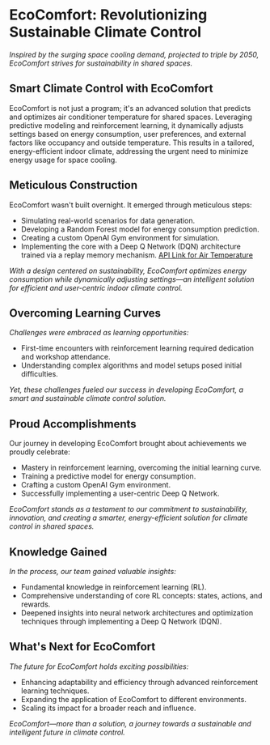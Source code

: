 # EcoComfort: Revolutionizing Sustainable Climate Control

*Inspired by the surging space cooling demand, projected to triple by 2050, EcoComfort strives for sustainability in shared spaces.*

## Smart Climate Control with EcoComfort

EcoComfort is not just a program; it's an advanced solution that predicts and optimizes air conditioner temperature for shared spaces. Leveraging predictive modeling and reinforcement learning, it dynamically adjusts settings based on energy consumption, user preferences, and external factors like occupancy and outside temperature. This results in a tailored, energy-efficient indoor climate, addressing the urgent need to minimize energy usage for space cooling.

## Meticulous Construction

EcoComfort wasn't built overnight. It emerged through meticulous steps:
- Simulating real-world scenarios for data generation.
- Developing a Random Forest model for energy consumption prediction.
- Creating a custom OpenAI Gym environment for simulation.
- Implementing the core with a Deep Q Network (DQN) architecture trained via a replay memory mechanism.
 [API Link for Air Temperature](https://api.data.gov.sg/v1/environment/air-temperature)

*With a design centered on sustainability, EcoComfort optimizes energy consumption while dynamically adjusting settings—an intelligent solution for efficient and user-centric indoor climate control.*

## Overcoming Learning Curves

*Challenges were embraced as learning opportunities:*
- First-time encounters with reinforcement learning required dedication and workshop attendance.
- Understanding complex algorithms and model setups posed initial difficulties.
  
*Yet, these challenges fueled our success in developing EcoComfort, a smart and sustainable climate control solution.*

## Proud Accomplishments

Our journey in developing EcoComfort brought about achievements we proudly celebrate:
- Mastery in reinforcement learning, overcoming the initial learning curve.
- Training a predictive model for energy consumption.
- Crafting a custom OpenAI Gym environment.
- Successfully implementing a user-centric Deep Q Network.

*EcoComfort stands as a testament to our commitment to sustainability, innovation, and creating a smarter, energy-efficient solution for climate control in shared spaces.*

## Knowledge Gained

*In the process, our team gained valuable insights:*
- Fundamental knowledge in reinforcement learning (RL).
- Comprehensive understanding of core RL concepts: states, actions, and rewards.
- Deepened insights into neural network architectures and optimization techniques through implementing a Deep Q Network (DQN).

## What's Next for EcoComfort

*The future for EcoComfort holds exciting possibilities:*
- Enhancing adaptability and efficiency through advanced reinforcement learning techniques.
- Expanding the application of EcoComfort to different environments.
- Scaling its impact for a broader reach and influence.

*EcoComfort—more than a solution, a journey towards a sustainable and intelligent future in climate control.*
